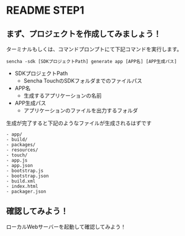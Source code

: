 # README STEP1

## まず、プロジェクトを作成してみましょう！

ターミナルもしくは、コマンドプロンプトにて下記コマンドを実行します。

    sencha -sdk [SDKプロジェクトPath] generate app [APP名] [APP生成パス]
    
- SDKプロジェクトPath
    - Sencha TouchのSDKフォルダまでのファイルパス
- APP名
    - 生成するアプリケーションの名前
- APP生成パス
    - アプリケーションのファイルを出力するフォルダ


生成が完了すると下記のようなファイルが生成されるはずです

    - app/
    - build/
    - packages/
    - resources/
    - touch/
    - app.js
    - app.json
    - bootstrap.js
    - bootstrap.json
    - build.xml
    - index.html
    - packager.json
    

## 確認してみよう！

ローカルWebサーバーを起動して確認してみよう！